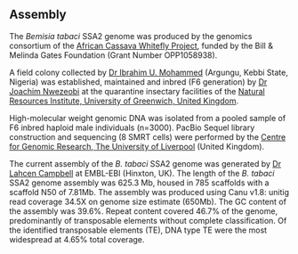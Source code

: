 **Assembly**
------------------------
The *Bemisia tabaci* SSA2 genome was produced by the genomics consortium of the [African Cassava Whitefly Project](http://www.cassavawhitefly.org), funded by the Bill & Melinda Gates Foundation (Grant Number OPP1058938). 

A field colony collected by [Dr Ibrahim U. Mohammed](https://scholar.google.co.uk/citations?user=tQov6toAAAAJ&hl=en) (Argungu, Kebbi State, Nigeria) was established, maintained and inbred \(F6 generation\) by [Dr Joachim Nwezeobi](https://www.linkedin.com/in/joachimnwezeobi/?originalSubdomain=uk) at the quarantine insectary facilities of the [Natural Resources Institute, University of Greenwich, United Kingdom](https://www.nri.org/).

High-molecular weight genomic DNA was isolated from a pooled sample of F6 inbred haploid male individuals (n=3000). PacBio Sequel library construction and sequencing (8 SMRT cells) were performed by the [Centre for Genomic Research, The University of Liverpool](https://www.liverpool.ac.uk/genomic-research/) (United Kingdom).

The current assembly of the *B. tabaci* SSA2 genome was generated by [Dr Lahcen Campbell](https://scholar.google.com.au/citations?user=zZ14f3EAAAAJ&hl=en&oi=ao) at EMBL-EBI (Hinxton, UK). The length of the *B. tabaci* SSA2 genome assembly was 625.3 Mb, housed in 785 scaffolds with a scaffold N50 of 7.81Mb. The assembly was produced using Canu v1.8: unitig read coverage 34.5X on genome size estimate (650Mb). The GC content of the assembly was 39.6%. Repeat content covered 46.7% of the genome, predominantly of transposable elements without complete classification. Of the identified transposable elements (TE), DNA type TE were the most widespread at 4.65% total coverage.
